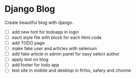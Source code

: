 # Django Blog

Create beautiful blog with django.

- [ ] add new hint for todoapp in login
- [ ] each style file with block for each html code
- [ ] add TODO page
- [ ] make fake user and articles with selenium
- [ ] add fake article in admin panel for easy select author
- [ ] apply test on blog
- [ ] add footer for todo app
- [ ] test site in mobile and desktop in firfox, safary and chrome
